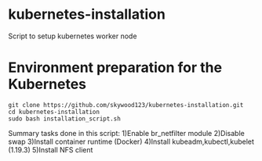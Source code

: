 # kubernetes-installation
Script to setup kubernetes worker node

# Environment preparation for the Kubernetes

```
git clone https://github.com/skywood123/kubernetes-installation.git
cd kubernetes-installation
sudo bash installation_script.sh
```
Summary tasks done in this script:
1)Enable br_netfilter module
2)Disable swap
3)Install container runtime (Docker)
4)Install kubeadm,kubectl,kubelet (1.19.3)
5)Install NFS client
